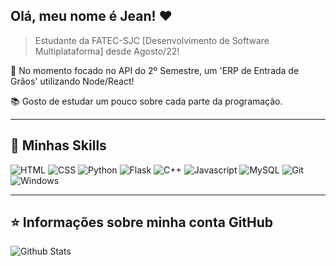 ## Olá, meu nome é <strong>Jean! ❤</strong>

> Estudante da FATEC-SJC [Desenvolvimento de Software Multiplataforma] desde Agosto/22!

🔭 No momento focado no API do 2º Semestre, um 'ERP de Entrada de Grãos' utilizando Node/React! 

📚 Gosto de estudar um pouco sobre cada parte da programação.

----

## 🚀 Minhas Skills

![HTML](https://img.shields.io/badge/HTML5-E34F26?style=for-the-badge&logo=html5&logoColor=white)
![CSS](https://img.shields.io/badge/CSS3-1572B6?style=for-the-badge&logo=css3&logoColor=white)
![Python](https://img.shields.io/badge/Python-3776AB?style=for-the-badge&logo=python&logoColor=white)
![Flask](https://img.shields.io/badge/Flask-000000?style=for-the-badge&logo=flask&logoColor=white)
![C++](https://img.shields.io/badge/C%2B%2B-00599C?style=for-the-badge&logo=c%2B%2B&logoColor=white)
![Javascript](https://img.shields.io/badge/JavaScript-323330?style=for-the-badge&logo=javascript&logoColor=F7DF1E)
![MySQL](https://img.shields.io/badge/MySQL-00000F?style=for-the-badge&logo=mysql&logoColor=white)
![Git](https://img.shields.io/badge/Git-E34F26?style=for-the-badge&logo=git&logoColor=white)
![Windows](https://img.shields.io/badge/Windows-017AD7?style=for-the-badge&logo=windows&logoColor=white)

----

## ⭐ Informações sobre minha conta GitHub
![Github Stats](https://github-readme-stats.vercel.app/api?username=jeejinf&theme=radical)
 
<!-- ![Github Stats](https://github-readme-stats.vercel.app/api/top-langs/?username=jeejinf&hide=html&layout=compact&theme=radical) --!>
